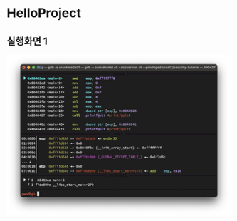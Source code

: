 # HelloProject


## 실행화면 1
![01-01](https://github.com/YYYEJI/GBC_SECURITY/blob/master/img/01-01.png?raw=true)
